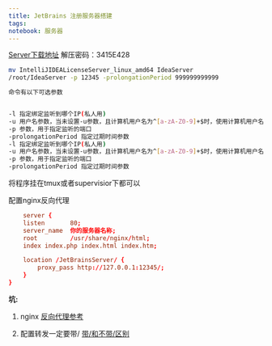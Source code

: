 ```yaml
---
title: JetBrains 注册服务器搭建
tags: 
notebook: 服务器
---
```


[Server下载地址](https://mega.nz/#!Hs4CEbRR!FteOJmJ0AfuLvTUFs3dn9xH6eESm3io2BZ5neIXTQds)
解压密码：3415E428

``` sh
mv IntelliJIDEALicenseServer_linux_amd64 IdeaServer
/root/IdeaServer -p 12345 -prolongationPeriod 999999999999

命令有以下可选参数


-l 指定绑定监听到哪个IP(私人用)
-u 用户名参数，当未设置-u参数，且计算机用户名为^[a-zA-Z0-9]+$时，使用计算机用户名作为idea用户名
-p 参数，用于指定监听的端口
-prolongationPeriod 指定过期时间参数
-l 指定绑定监听到哪个IP(私人用)
-u 用户名参数，当未设置-u参数，且计算机用户名为^[a-zA-Z0-9]+$时，使用计算机用户名作为idea用户名
-p 参数，用于指定监听的端口
-prolongationPeriod 指定过期时间参数
```

将程序挂在tmux或者supervisior下都可以

配置nginx反向代理
``` conf
    server {
    listen       80;
    server_name  你的服务器名称;
    root         /usr/share/nginx/html;
    index index.php index.html index.htm;

    location /JetBrainsServer/ {
        proxy_pass http://127.0.0.1:12345/;
    }
}

```
**坑:**
1. nginx [反向代理参考](https://www.zybuluo.com/phper/note/90310)

2. 配置转发一定要带/ [带/和不带/区别](http://www.cnblogs.com/gabrielchen/p/5066120.html)